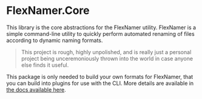 ﻿# FlexNamer.Core

This library is the core abstractions for the FlexNamer utility. FlexNamer is a simple command-line utility to quickly perform automated renaming of files according to dynamic naming formats.

> This project is rough, highly unpolished, and is really just a personal project being unceremoniously thrown into the world in case anyone else finds it useful.

This package is only needed to build your own formats for FlexNamer, that you can build into plugins for use with the CLI. More details are available in [the docs available here](https://agc93.github.io/flex-namer/docs/).